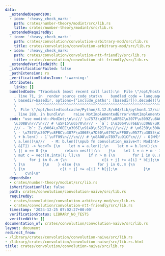 ```yaml
---
data:
  _extendedDependsOn:
  - icon: ':heavy_check_mark:'
    path: crates/number-theory/modint/src/lib.rs
    title: crates/number-theory/modint/src/lib.rs
  _extendedRequiredBy:
  - icon: ':heavy_check_mark:'
    path: crates/convolution/convolution-arbitrary-mod/src/lib.rs
    title: crates/convolution/convolution-arbitrary-mod/src/lib.rs
  - icon: ':heavy_check_mark:'
    path: crates/convolution/convolution-ntt-friendly/src/lib.rs
    title: crates/convolution/convolution-ntt-friendly/src/lib.rs
  _extendedVerifiedWith: []
  _isVerificationFailed: false
  _pathExtension: rs
  _verificationStatusIcon: ':warning:'
  attributes:
    links: []
  bundledCode: "Traceback (most recent call last):\n  File \"/opt/hostedtoolcache/Python/3.12.8/x64/lib/python3.12/site-packages/onlinejudge_verify/documentation/build.py\"\
    , line 71, in _render_source_code_stat\n    bundled_code = language.bundle(stat.path,\
    \ basedir=basedir, options={'include_paths': [basedir]}).decode()\n          \
    \         ^^^^^^^^^^^^^^^^^^^^^^^^^^^^^^^^^^^^^^^^^^^^^^^^^^^^^^^^^^^^^^^^^^^^^^^^^^^^^^^^^\n\
    \  File \"/opt/hostedtoolcache/Python/3.12.8/x64/lib/python3.12/site-packages/onlinejudge_verify/languages/rust.py\"\
    , line 288, in bundle\n    raise NotImplementedError\nNotImplementedError\n"
  code: "use modint::ModInt;\n\n/// \u7573\u307F\u8FBC\u307F\u3092\u8A08\u7B97\u3059\
    \u308B\n///\n/// # \u5F15\u6570\n/// - `a`: 1\u3064\u76EE\u306E\u914D\u5217\n\
    /// - `b`: 2\u3064\u76EE\u306E\u914D\u5217\n///\n/// # \u623B\u308A\u5024\n///\
    \ - \u7573\u307F\u8FBC\u307F\u306E\u7D50\u679C\uFF08\u9577\u3055\u306F `a.len()\
    \ + b.len() - 1`\uFF09\n///\n/// # \u8A08\u7B97\u91CF\n/// - O(NM)\n///   - N:\
    \ a.len()\n///   - M: b.len()\npub fn convolution_naive<T: ModInt>(a: &[T], b:\
    \ &[T]) -> Vec<T> {\n    let n = a.len();\n    let m = b.len();\n    if n == 0\
    \ || m == 0 {\n        return vec![];\n    }\n    let l = n + m - 1;\n    let\
    \ mut c = vec![0.into(); l];\n    if n > m {\n        for i in 0..n {\n      \
    \      for j in 0..m {\n                c[i + j] += a[i] * b[j];\n           \
    \ }\n        }\n    } else {\n        for j in 0..m {\n            for i in 0..n\
    \ {\n                c[i + j] += a[i] * b[j];\n            }\n        }\n    }\n\
    \    c\n}\n"
  dependsOn:
  - crates/number-theory/modint/src/lib.rs
  isVerificationFile: false
  path: crates/convolution/convolution-naive/src/lib.rs
  requiredBy:
  - crates/convolution/convolution-arbitrary-mod/src/lib.rs
  - crates/convolution/convolution-ntt-friendly/src/lib.rs
  timestamp: '2024-12-25 07:02:27+00:00'
  verificationStatus: LIBRARY_NO_TESTS
  verifiedWith: []
documentation_of: crates/convolution/convolution-naive/src/lib.rs
layout: document
redirect_from:
- /library/crates/convolution/convolution-naive/src/lib.rs
- /library/crates/convolution/convolution-naive/src/lib.rs.html
title: crates/convolution/convolution-naive/src/lib.rs
---
```

